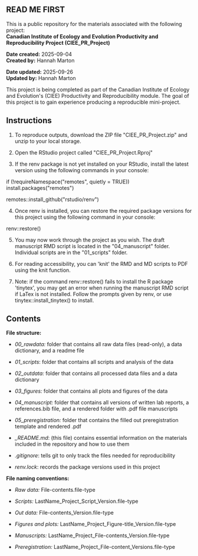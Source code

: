 ## **READ ME FIRST**

This is a public repository for the materials associated with the following project:\
**Canadian Institute of Ecology and Evolution Productivity and Reproducibility Project (CIEE_PR_Project)**

**Date created:** 2025-09-04\
**Created by:** Hannah Marton

**Date updated:** 2025-09-26\
**Updated by:** Hannah Marton

This project is being completed as part of the Canadian Institute of Ecology and Evolution's (CIEE) Productivity and Reproducibility module. The goal of this project is to gain experience producing a reproducible mini-project.

## **Instructions**

1.  To reproduce outputs, download the ZIP file "CIEE_PR_Project.zip" and unzip to your local storage.

2.  Open the RStudio project called "CIEE_PR_Project.Rproj"

3.  If the renv package is not yet installed on your RStudio, install the latest version using the following commands in your console:

if (!requireNamespace("remotes", quietly = TRUE)) install.packages("remotes")

remotes::install_github("rstudio/renv")

4.  Once renv is installed, you can restore the required package versions for this project using the following command in your console:

renv::restore()

5.  You may now work through the project as you wish. The draft manuscript RMD script is located in the "04_manuscript" folder. Individual scripts are in the "01_scripts" folder.

6.  For reading accessibility, you can 'knit' the RMD and MD scripts to PDF using the knit function.

7. Note: if the command renv::restore() fails to install the R package 'tinytex', you may get an error when running the manuscript RMD script if LaTex is not installed. Follow the prompts given by renv, or use tinytex::install_tinytex() to install.

## **Contents**

**File structure:**

-   *00_rawdata:* folder that contains all raw data files (read-only), a data dictionary, and a readme file

-   *01_scripts*: folder that contains all scripts and analysis of the data

-   *02_outdata:* folder that contains all processed data files and a data dictionary

-   *03_figures:* folder that contains all plots and figures of the data

-   *04_manuscript:* folder that contains all versions of written lab reports, a references.bib file, and a rendered folder with .pdf file manuscripts

-   *05_preregistration:* folder that contains the filled out preregistration template and rendered .pdf

-   *\_README.md*: (this file) contains essential information on the materials included in the repository and how to use them

-   *.gitignore*: tells git to only track the files needed for reproducibility

-   *renv.lock*: records the package versions used in this project

**File naming conventions:**

-   *Raw data:* File-contents.file-type

-   *Scripts:* LastName_Project_Script_Version.file-type

-   *Out data:* File-contents_Version.file-type

-   *Figures and plots:* LastName_Project_Figure-title_Version.file-type

-   *Manuscripts:* LastName_Project_File-contents_Version.file-type

-   *Preregistration:* LastName_Project_File-content_Versions.file-type
